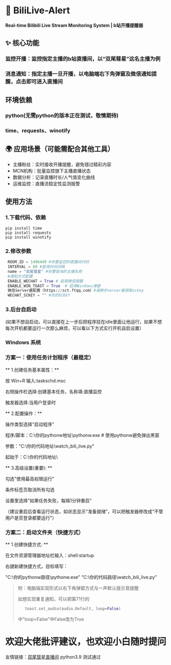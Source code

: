 # 🚀 BiliLive-Alert 

 **Real-time Bilibili Live Stream Monitoring System | b站开播提醒器**

## ✨ 核心功能

### **监控开播**：监控指定主播的b站直播间，以“双尾彗星”这名主播为例

### **消息通知**：指定主播一旦开播，以电脑端右下角弹窗及微信通知提醒，点击即可进入直播间

## 环境依赖  

### python(无需python的版本正在测试，敬情期待)

### **time、requests、winotify**

## 🌍 应用场景（可能需配合其他工具）

- 主播粉丝：实时接收开播提醒，避免错过精彩内容
- MCN机构：批量监控旗下主播直播状态
- 数据分析：记录直播时长/人气值变化曲线
- 运维监控：直播流稳定性监测报警

## 使用方法

### 1.下载代码、依赖

```shell
pip install time
pip install requests
pip install winotify
```

### 2.修改参数

```python
 ROOM_ID = 1496449 #你要监控的直播间代码
 INTERVAL = 60 #查询时间间隔
 name = "双尾彗星" #你要查询的主播名称
 #通知方式配置
 ENABLE_WECHAT = True # 启用微信提醒
 ENABLE_WIN_TOAST = True  # 启用Windows弹窗
 微信Server酱配置（https://sct.ftqq.com）#请移步server酱获取sckey
 WECHAT_SCKEY = "" #你的SCKEY
```

### 3.后台自启动

(如果不想自启动，可以直接在上一步后把程序挂在idle里面让他运行，如果不想每次开机都要运行一次那么麻烦，可以看以下方式实行开机自启设置）

### Windows 系统

### 方案一：使用任务计划程序（最稳定）

** 1.创建任务基本属性：**  

 按 Win+R 输入:taskschd.msc  

 右侧操作栏选择:创建基本任务，名称填:直播监控  

 触发器选择:当用户登录时  

** 2.配置操作：**     

 操作类型选择"启动程序"  

 程序/脚本：C:\你的pythonw地址\pythonw.exe  # 使用pythonw避免弹出黑窗  

 参数："C:\你的代码地址\watch_bili_live.py"  

 起始于：C:\你的代码地址\  

** 3.高级设置(重要): **  

 勾选"使用最高权限运行"  

 条件标签页取消所有勾选  

 设置里选择"如果任务失败，每隔1分钟重启"  

 （建议重启后查看运行状态，如状态显示“准备就绪”，可以把触发器修改成“不管用户是否登录都要运行”）  



### 方案二：启动文件夹（快捷方式）

** 1.创建快捷方式: **  

 在文件资源管理器地址栏输入：shell:startup  

 右键新建快捷方式，目标填写：  

 "C:\你的pythonw路径\pythonw.exe" "C:\你的代码路径\watch_bili_live.py"  

> 附：电脑端实现形式以右下角弹窗方式与一声默认提示音提醒  
>
> 如想实现重复通知，可以把第71行的
> 
>
>```python
>    toast.set_audio(audio.Default, loop=False)
>```
>
> 中"loop=False"中False改为True
> 

# 欢迎大佬批评建议，也欢迎小白随时提问
友情链接：[双尾彗星直播间](https://live.bilibili.com/1496449?live_from=85001&spm_id_from=333.1365.live_users.item.click)
python3.9 测试通过
